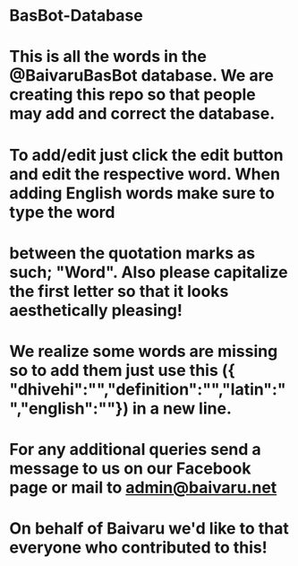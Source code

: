 # BasBot-Database
# This is all the words in the @BaivaruBasBot database. We are creating this repo so that people may add and correct the database.
# To add/edit just click the edit button and edit the respective word. When adding English words make sure to type the word
# between the quotation marks as such; "Word". Also please capitalize the first letter so that it looks aesthetically pleasing!
# We realize some words are missing so to add them just use this ({ "dhivehi":"","definition":"","latin":"","english":""}) in a new line.
# For any additional queries send a message to us on our Facebook page or mail to admin@baivaru.net
# On behalf of Baivaru we'd like to that everyone who contributed to this!
